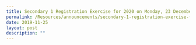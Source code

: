 ```yaml
---
title: Secondary 1 Registration Exercise for 2020 on Monday, 23 December 2019
permalink: /Resources/announcements/secondary-1-registration-exercise-for-2020-on-monday-23-december-2019/
date: 2019-11-25
layout: post
description: ""
---
```

